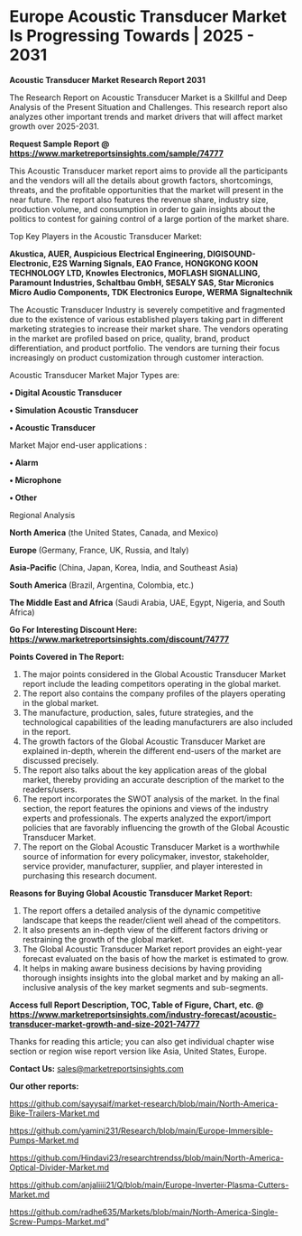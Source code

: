# Europe Acoustic Transducer Market Is Progressing Towards | 2025 - 2031

<strong>Acoustic Transducer Market Research Report 2031</strong>

The Research Report on Acoustic Transducer Market is a Skillful and Deep Analysis of the Present Situation and Challenges. This research report also analyzes other important trends and market drivers that will affect market growth over 2025-2031.

<strong>Request Sample Report @ <a href=https://www.marketreportsinsights.com/sample/74777>https://www.marketreportsinsights.com/sample/74777</a></strong>

This Acoustic Transducer market report aims to provide all the participants and the vendors will all the details about growth factors, shortcomings, threats, and the profitable opportunities that the market will present in the near future. The report also features the revenue share, industry size, production volume, and consumption in order to gain insights about the politics to contest for gaining control of a large portion of the market share.

Top Key Players in the Acoustic Transducer Market:

<strong>Akustica, AUER, Auspicious Electrical Engineering, DIGISOUND-Electronic, E2S Warning Signals, EAO France, HONGKONG KOON TECHNOLOGY LTD, Knowles Electronics, MOFLASH SIGNALLING, Paramount Industries, Schaltbau GmbH, SESALY SAS, Star Micronics Micro Audio Components, TDK Electronics Europe, WERMA Signaltechnik</strong>

The Acoustic Transducer Industry is severely competitive and fragmented due to the existence of various established players taking part in different marketing strategies to increase their market share. The vendors operating in the market are profiled based on price, quality, brand, product differentiation, and product portfolio. The vendors are turning their focus increasingly on product customization through customer interaction.

Acoustic Transducer Market Major Types are:

<strong>• Digital Acoustic Transducer

• Simulation Acoustic Transducer

• Acoustic Transducer</strong>

Market Major end-user applications :

<strong>• Alarm

• Microphone

• Other</strong>

Regional Analysis

</u><strong><b>North America</b></strong> (the United States, Canada, and Mexico)

<strong><b>Europe </b></strong>(Germany, France, UK, Russia, and Italy)

<strong><b>Asia-Pacific</b></strong> (China, Japan, Korea, India, and Southeast Asia)

<strong><b>South America</b></strong> (Brazil, Argentina, Colombia, etc.)

<strong><b>The Middle East and Africa</b></strong> (Saudi Arabia, UAE, Egypt, Nigeria, and South Africa)

<strong>Go For Interesting Discount Here: <a href=https://www.marketreportsinsights.com/discount/74777>https://www.marketreportsinsights.com/discount/74777</a></strong>

<strong>Points Covered in The Report:</strong>
<ol>
  <li>The major points considered in the Global Acoustic Transducer Market report include the leading competitors operating in the global market.</li>
  <li>The report also contains the company profiles of the players operating in the global market.</li>
  <li>The manufacture, production, sales, future strategies, and the technological capabilities of the leading manufacturers are also included in the report.</li>
  <li>The growth factors of the Global Acoustic Transducer Market are explained in-depth, wherein the different end-users of the market are discussed precisely.</li>
  <li>The report also talks about the key application areas of the global market, thereby providing an accurate description of the market to the readers/users.</li>
  <li>The report incorporates the SWOT analysis of the market. In the final section, the report features the opinions and views of the industry experts and professionals. The experts analyzed the export/import policies that are favorably influencing the growth of the Global Acoustic Transducer Market.</li>
  <li>The report on the Global Acoustic Transducer Market is a worthwhile source of information for every policymaker, investor, stakeholder, service provider, manufacturer, supplier, and player interested in purchasing this research document.</li>
</ol>
<strong>Reasons for Buying Global Acoustic Transducer Market Report:</strong>

<ol>
  <li>The report offers a detailed analysis of the dynamic competitive landscape that keeps the reader/client well ahead of the competitors.</li>
  <li>It also presents an in-depth view of the different factors driving or restraining the growth of the global market.</li>
  <li>The Global Acoustic Transducer Market report provides an eight-year forecast evaluated on the basis of how the market is estimated to grow.</li>
  <li>It helps in making aware business decisions by having providing thorough insights insights into the global market and by making an all-inclusive analysis of the key market segments and sub-segments.</li>
</ol>
<strong>Access full Report Description, TOC, Table of Figure, Chart, etc. @ <a href=https://www.marketreportsinsights.com/industry-forecast/acoustic-transducer-market-growth-and-size-2021-74777>https://www.marketreportsinsights.com/industry-forecast/acoustic-transducer-market-growth-and-size-2021-74777</a></strong>


Thanks for reading this article; you can also get individual chapter wise section or region wise report version like Asia, United States, Europe.

<strong>Contact Us:</strong>
sales@marketreportsinsights.com

<strong>Our other reports:</strong>

<a href=https://github.com/sayysaif/market-research/blob/main/North-America-Bike-Trailers-Market.md>https://github.com/sayysaif/market-research/blob/main/North-America-Bike-Trailers-Market.md</a>

<a href=https://github.com/yamini231/Research/blob/main/Europe-Immersible-Pumps-Market.md>https://github.com/yamini231/Research/blob/main/Europe-Immersible-Pumps-Market.md</a>

<a href=https://github.com/Hindavi23/researchtrendss/blob/main/North-America-Optical-Divider-Market.md>https://github.com/Hindavi23/researchtrendss/blob/main/North-America-Optical-Divider-Market.md</a>

<a href=https://github.com/anjaliiii21/Q/blob/main/Europe-Inverter-Plasma-Cutters-Market.md>https://github.com/anjaliiii21/Q/blob/main/Europe-Inverter-Plasma-Cutters-Market.md</a>

<a href=https://github.com/radhe635/Markets/blob/main/North-America-Single-Screw-Pumps-Market.md>https://github.com/radhe635/Markets/blob/main/North-America-Single-Screw-Pumps-Market.md</a>"
